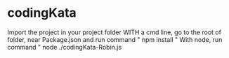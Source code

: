 # codingKata
Import the project in your project folder
WITH a cmd line, go to the root of folder, near Package.json and run command " npm install "
With node, run command " node ./codingKata-Robin.js
